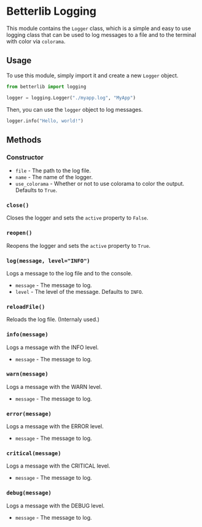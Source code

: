 # Betterlib Logging

This module contains the `Logger` class, which is a simple and easy to use logging class that can be used to log messages to a file and to the terminal with color via `colorama`.

## Usage

To use this module, simply import it and create a new `Logger` object.

```py
from betterlib import logging

logger = logging.Logger("./myapp.log", "MyApp")
```

Then, you can use the `logger` object to log messages.

```py
logger.info("Hello, world!")
```

## Methods

### Constructor

- `file` - The path to the log file.
- `name` - The name of the logger.
- `use_colorama` - Whether or not to use colorama to color the output. Defaults to `True`.

### `close()`

Closes the logger and sets the `active` property to `False`.

### `reopen()`

Reopens the logger and sets the `active` property to `True`.

### `log(message, level="INFO")`

Logs a message to the log file and to the console.

- `message` - The message to log.
- `level` - The level of the message. Defaults to `INFO`.

### `reloadFile()`

Reloads the log file. (Internaly used.)

### `info(message)`

Logs a message with the INFO level.

- `message` - The message to log.

### `warn(message)`

Logs a message with the WARN level.

- `message` - The message to log.

### `error(message)`

Logs a message with the ERROR level.

- `message` - The message to log.

### `critical(message)`

Logs a message with the CRITICAL level.

- `message` - The message to log.

### `debug(message)`

Logs a message with the DEBUG level.

- `message` - The message to log.
